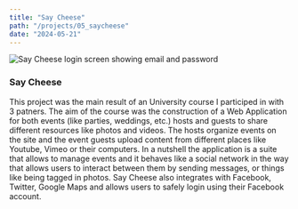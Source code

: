 ```yaml
---
title: "Say Cheese"
path: "/projects/05_saycheese"
date: "2024-05-21"
---
```


<imgwrapper style="{ background-color: #6e8a8f; }">
  <img src="/projects/saycheese.jpg" alt="Say Cheese login screen showing email and password">
</imgwrapper>

### Say Cheese

This project was the main result of an University course I participed in with 3 patners. The aim of the course was the construction of a Web Application for both events (like parties, weddings, etc.) hosts and guests to share different resources like photos and videos. The hosts organize events on the site and the event guests upload content from different places like Youtube, Vimeo or their computers. In a nutshell the application is a suite that allows to manage events and it behaves like a social network in the way that allows users to interact between them by sending messages, or things like being tagged in photos. Say Cheese also integrates with Facebook, Twitter, Google Maps and allows users to safely login using their Facebook account.
